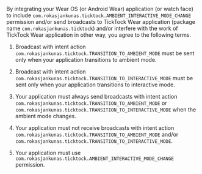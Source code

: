By integrating your Wear OS (or Android Wear) application (or watch face) to include `com.rokasjankunas.ticktock.AMBIENT_INTERACTIVE_MODE_CHANGE` permission and/or send broadcasts to TickTock Wear application (package name `com.rokasjankunas.ticktock`) and/or interfere with the work of TickTock Wear application in other way, you agree to the following terms.

1. Broadcast with intent action `com.rokasjankunas.ticktock.TRANSITION_TO_AMBIENT_MODE` must be sent only when your application transitions to ambient mode.

2. Broadcast with intent action `com.rokasjankunas.ticktock.TRANSITION_TO_INTERACTIVE_MODE` must be sent only when your application transitions to interactive mode.

3. Your application must always send broadcasts with intent action `com.rokasjankunas.ticktock.TRANSITION_TO_AMBIENT_MODE` or `com.rokasjankunas.ticktock.TRANSITION_TO_INTERACTIVE_MODE` when the ambient mode changes.

4. Your application must not receive broadcasts with intent action `com.rokasjankunas.ticktock.TRANSITION_TO_AMBIENT_MODE` and/or `com.rokasjankunas.ticktock.TRANSITION_TO_INTERACTIVE_MODE`.

5. Your application must use `com.rokasjankunas.ticktock.AMBIENT_INTERACTIVE_MODE_CHANGE` permission.
